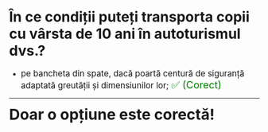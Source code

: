 # În ce condiții puteți transporta copii cu vârsta de 10 ani în autoturismul dvs.?

- <span style="font-size: larger;">pe bancheta din spate, dacă poartă centură de siguranță adaptată greutății și dimensiunilor lor; <span style="color: green; font-size: larger;">✅ (Corect)</span></span>

---

<span style="font-size: 30px; font-weight: bold;">**Doar o opțiune este corectă!**</span>